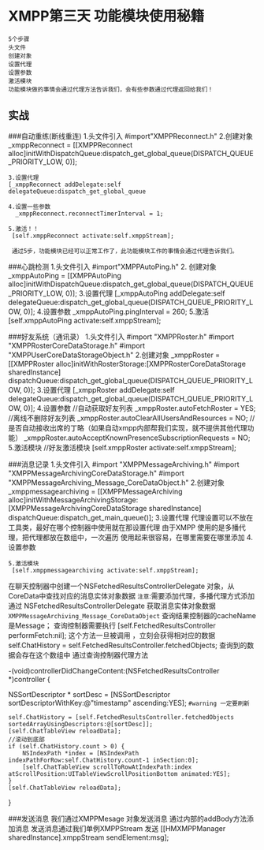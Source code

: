 # XMPP第三天 功能模块使用秘籍
    5个步骤
    头文件
    创建对象
    设置代理
    设置参数
    激活模块
    功能模块做的事情会通过代理方法告诉我们，会有些参数通过代理返回给我们！

## 实战
###自动重练(断线重连)
    1.头文件引入
    #import"XMPPReconnect.h"
    2.创建对象
    _xmppReconnect = [[XMPPReconnect alloc]initWithDispatchQueue:dispatch_get_global_queue(DISPATCH_QUEUE_PRIORITY_LOW, 0)];

    3.设置代理
    [_xmppReconnect addDelegate:self delegateQueue:dispatch_get_global_queue

    4.设置一些参数
      _xmppReconnect.reconnectTimerInterval = 1;

    5.激活！！
     [self.xmppReconnect activate:self.xmppStream];

     通过5步，功能模块已经可以正常工作了，此功能模块工作的事情会通过代理告诉我们。


###心跳检测
    1.头文件引入
        #import"XMPPAutoPing.h"
    2.  创建对象
        _xmppAutoPing = [[XMPPAutoPing alloc]initWithDispatchQueue:dispatch_get_global_queue(DISPATCH_QUEUE_PRIORITY_LOW, 0)];
    3.设置代理
         [_xmppAutoPing addDelegate:self delegateQueue:dispatch_get_global_queue(DISPATCH_QUEUE_PRIORITY_LOW, 0)];
    4.设置参数
          _xmppAutoPing.pingInterval = 260;
    5.激活
         [self.xmppAutoPing activate:self.xmppStream];

###好友系统（通讯录）
    1.头文件引入
        #import "XMPPRoster.h"
        #import "XMPPRosterCoreDataStorage.h"
        #import "XMPPUserCoreDataStorageObject.h"
    2.创建对象
    _xmppRoster = [[XMPPRoster alloc]initWithRosterStorage:[XMPPRosterCoreDataStorage sharedInstance] dispatchQueue:dispatch_get_global_queue(DISPATCH_QUEUE_PRIORITY_LOW, 0)];
    3.设置代理
    [_xmppRoster addDelegate:self delegateQueue:dispatch_get_global_queue(DISPATCH_QUEUE_PRIORITY_LOW, 0)];
    4.设置参数
          //自动获取好友列表
        _xmppRoster.autoFetchRoster = YES;
        //离线不删除好友列表
        _xmppRoster.autoClearAllUsersAndResources = NO;
        //是否自动接收出席的丁略（如果自动xmpp内部帮我们实现，就不提供其他代理功能）
        _xmppRoster.autoAcceptKnownPresenceSubscriptionRequests = NO;
    5.激活模块
        //好友激活模块
    [self.xmppRoster activate:self.xmppStream];


###消息记录
    1.头文件引入
        #import "XMPPMessageArchiving.h"
        #import "XMPPMessageArchivingCoreDataStorage.h"
        #import "XMPPMessageArchiving_Message_CoreDataObject.h"
    2.创建对象
     _xmppmessagearchiving = [[XMPPMessageArchiving alloc]initWithMessageArchivingStorage:[XMPPMessageArchivingCoreDataStorage sharedInstance] dispatchQueue:dispatch_get_main_queue()];
    3.设置代理
    代理设置可以不放在工具类，最好在哪个控制器中使用就在那设置代理
    由于XMPP 使用的是多播代理，把代理都放在数组中，一次遍历
    使用起来很容易，在哪里需要在哪里添加
    4.设置参数

    5.激活模块
     [self.xmppmessagearchiving activate:self.xmppStream];

在聊天控制器中创建一个NSFetchedResultsControllerDelegate
对象，从CoreData中查找对应的消息实体对象数据
`注意`:需要添加代理，多播代理方式添加
通过 NSFetchedResultsControllerDelegate 获取消息实体对象数据`XMPPMessageArchiving_Message_CoreDataObject`
查询结果控制器的cacheName 是Message；
查询控制器需要执行
 [self.FetchedResultsController performFetch:nil];
 这个方法一旦被调用 ，立刻会获得相对应的数据
  self.ChatHistory = self.FetchedResultsController.fetchedObjects;
  查询到的数据会存在这个数组中
  通过查询控制器代理方法

  -(void)controllerDidChangeContent:(NSFetchedResultsController *)controller
{

NSSortDescriptor * sortDesc = [NSSortDescriptor sortDescriptorWithKey:@"timestamp" ascending:YES];
`#warning 一定要刷新`

    self.ChatHistory = [self.FetchedResultsController.fetchedObjects sortedArrayUsingDescriptors:@[sortDesc]];
    [self.ChatTableView reloadData];
    //滚动到底部
    if (self.ChatHistory.count > 0) {
        NSIndexPath *index = [NSIndexPath indexPathForRow:self.ChatHistory.count-1 inSection:0];
        [self.ChatTableView scrollToRowAtIndexPath:index atScrollPosition:UITableViewScrollPositionBottom animated:YES];
    }
    [self.ChatTableView reloadData];

}

###发送消息
我们通过XMPPMesage 对象发送消息 通过内部的addBody方法添加消息
发送消息通过我们单例XMPPStream 发送
   [[HMXMPPManager sharedInstance].xmppStream sendElement:msg];

